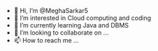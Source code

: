 - 👋 Hi, I’m @MeghaSarkar5
- 👀 I’m interested in Cloud computing and coding
- 🌱 I’m currently learning Java and DBMS
- 💞️ I’m looking to collaborate on ...
- 📫 How to reach me ...

<!---
MeghaSarkar5/MeghaSarkar5 is a ✨ special ✨ repository because its `README.md` (this file) appears on your GitHub profile.
You can click the Preview link to take a look at your changes.
--->
